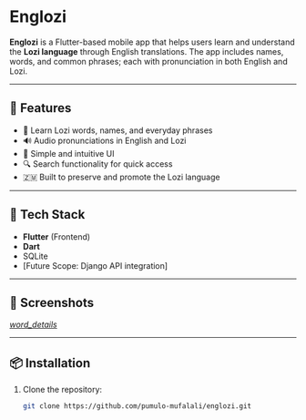 # Englozi

**Englozi** is a Flutter-based mobile app that helps users learn and understand the **Lozi language** through English translations. The app includes names, words, and common phrases; each with pronunciation in both English and Lozi.

---

## 📱 Features

- 🧠 Learn Lozi words, names, and everyday phrases  
- 🔊 Audio pronunciations in English and Lozi  
- 🎯 Simple and intuitive UI  
- 🔍 Search functionality for quick access  
- 🇿🇲 Built to preserve and promote the Lozi language

---

## 🚀 Tech Stack

- **Flutter** (Frontend)
- **Dart**  
- SQLite
- [Future Scope: Django API integration]

---

## 📸 Screenshots

[*word_details*](https://github.com/pumulo-mufalali/englozi/blob/master/word_details.png?raw=true)

---

## 📦 Installation

1. Clone the repository:

   ```bash
   git clone https://github.com/pumulo-mufalali/englozi.git
